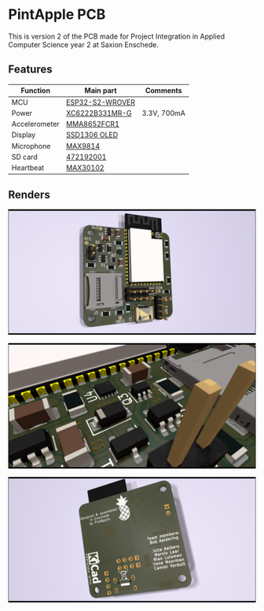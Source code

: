# PintApple PCB

This is version 2 of the PCB made for Project Integration in Applied Computer Science year 2 at Saxion Enschede.

## Features

| Function | Main part                                                | Comments |
|----------|-----------------------------------------------------|----------|
| MCU | [ESP32-S2-WROVER](https://www.espressif.com/sites/default/files/documentation/esp32-s2-wroom_esp32-s2-wroom-i_datasheet_en.pdf) | |
| Power | [XC6222B331MR-G](https://www.farnell.com/datasheets/3118383.pdf) | 3.3V, 700mA |
| Accelerometer | [MMA8652FCR1](https://www.farnell.com/datasheets/1869253.pdf) | |
| Display | [SSD1306 OLED](https://cdn-shop.adafruit.com/datasheets/SSD1306.pdf) | |
| Microphone | [MAX9814](https://www.adafruit.com/product/1713) | |
| SD card | [472192001](https://www.molex.com/molex/products/part-detail/memory_card_socket/0472192001) | |
| Heartbeat | [MAX30102](http://www.arduinoproducts.net/products/mh-et-live-max30102-heart-rate-sensor-module-puls-detection-blood-oxygen-concentration-test-for-arduino-ultra-low-power/) | |

## Renders

![Front side](/Renders/front.png)

![Power circuitry](/Renders/power.png)

![Back side](/Renders/back.png)
